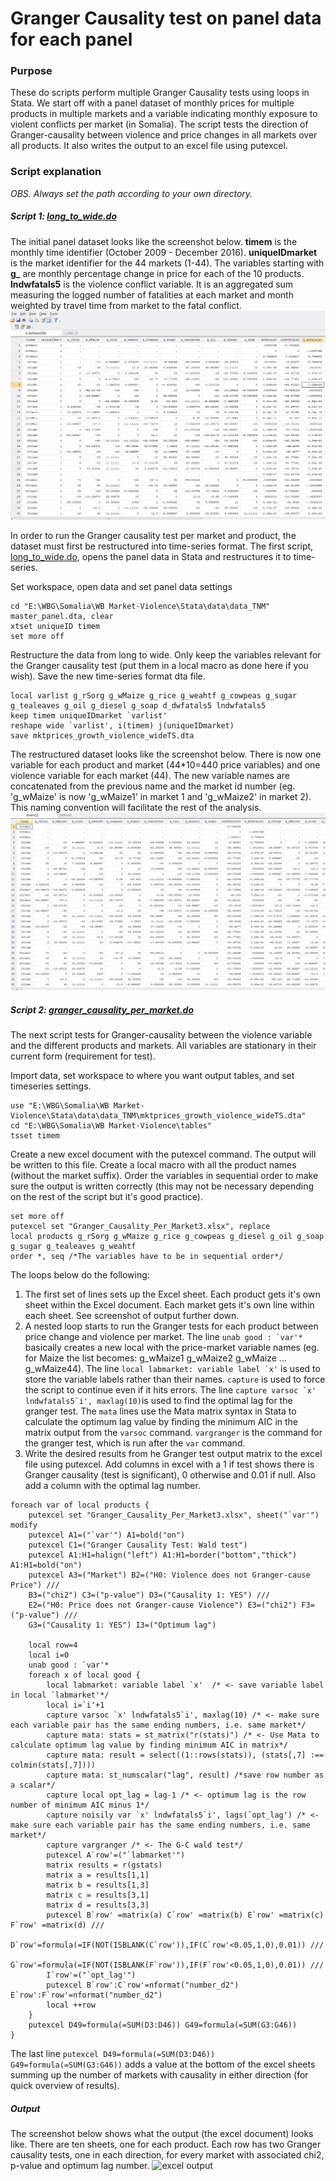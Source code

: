 # Granger Causality test on panel data for each panel

### Purpose
These do scripts perform multiple Granger Causality tests using loops in Stata. We start off with a panel dataset of monthly prices for multiple products in multiple markets and a variable indicating monthly exposure to violent conflicts per market (in Somalia). The script tests the direction of Granger-causality between violence and price changes in all markets over all products. It also writes the output to an excel file using putexcel.

### Script explanation
*OBS. Always set the path according to your own directory.*

##### Script 1: [long_to_wide.do](long_to_wide.do)

The initial panel dataset looks like the screenshot below. **timem** is the monthly time identifier (October 2009 - December 2016). **uniqueIDmarket** is the market identifier for the 44 markets (1-44). The variables starting with **g_** are monthly percentage change in price for each of the 10 products. **lndwfatals5** is the violence conflict variable. It is an aggregated sum measuring the logged number of fatalities at each market and month weighted by travel time from market to the fatal conflict.
![panel dataset](paneldataset.PNG)

In order to run the Granger causality test per market and product, the dataset must first be restructured into time-series format.
The first script, [long_to_wide.do](long_to_wide.do), opens the panel data in Stata and restructures it to time-series.

Set workspace, open data and set panel data settings
```
cd "E:\WBG\Somalia\WB Market-Violence\Stata\data\data_TNM"
master_panel.dta, clear
xtset uniqueID timem
set more off
```
Restructure the data from long to wide. Only keep the variables relevant for the Granger causality test (put them in a local macro as done here if you wish). Save the new time-series format dta file.
```
local varlist g_rSorg g_wMaize g_rice g_weahtf g_cowpeas g_sugar g_tealeaves g_oil g_diesel g_soap d_dwfatals5 lndwfatals5
keep timem uniqueIDmarket `varlist'
reshape wide `varlist', i(timem) j(uniqueIDmarket)
save mktprices_growth_violence_wideTS.dta
```
The restructured dataset looks like the screenshot below. There is now one variable for each product and market (44*10=440 price variables) and one violence variable for each market (44). The new variable names are concatenated from the previous name and the market id number (eg. 'g_wMaize' is now 'g_wMaize1' in market 1 and 'g_wMaize2' in market 2). This naming convention will facilitate the rest of the analysis.  
![time-series dataset](timeseriesdataset.PNG)

##### Script 2: [granger_causality_per_market.do](granger_causality_per_market.do)
The next script tests for Granger-causality between the violence variable and the different products and markets. All variables are stationary in their current form (requirement for test).

Import data, set workspace to where you want output tables, and set timeseries settings.
```
use "E:\WBG\Somalia\WB Market-Violence\Stata\data\data_TNM\mktprices_growth_violence_wideTS.dta"
cd "E:\WBG\Somalia\WB Market-Violence\tables"
tsset timem
```
Create a new excel document with the putexcel command. The output will be written to this file.
Create a local macro with all the product names (without the market suffix). Order the variables in sequential order to make sure the output is written correctly (this may not be necessary depending on the rest of the script but it's good practice).
```
set more off
putexcel set "Granger_Causality_Per_Market3.xlsx", replace
local products g_rSorg g_wMaize g_rice g_cowpeas g_diesel g_oil g_soap g_sugar g_tealeaves g_weahtf
order *, seq /*The variables have to be in sequential order*/
```
The loops below do the following:
1. The first set of lines sets up the Excel sheet. Each product gets it's own sheet within the Excel document. Each market gets it's own line within each sheet. See screenshot of output further down.
2. A nested loop starts to run the Granger tests for each product between price change and violence per market. The line ```unab good : `var'*``` basically creates a new local with the price-market variable names (eg. for Maize the list becomes: g_wMaize1 g_wMaize2 g_wMaize ... g_wMaize44). The line
```local labmarket: variable label `x'```
is used to store the variable labels rather than their names. `capture` is used to force the script to continue even if it hits errors.
The line ```capture varsoc `x' lndwfatals5`i', maxlag(10)```is used to find the optimal lag for the granger test. The `mata` lines use the Mata matrix syntax in Stata to calculate the optimum lag value by finding the minimum AIC in the matrix output from the `varsoc` command. `vargranger` is the command for the granger test, which is run after the `var` command.
3. Write the desired results from he Granger test output matrix to the excel file using putexcel. Add columns in excel with a 1 if test shows there is Granger causality (test is significant), 0 otherwise and 0.01 if null. Also add a column with the optimal lag number.  

```
foreach var of local products {
	putexcel set "Granger_Causality_Per_Market3.xlsx", sheet("`var'")  modify
	putexcel A1=("`var'") A1=bold("on")
	putexcel C1=("Granger Causality Test: Wald test")
	putexcel A1:H1=halign("left") A1:H1=border("bottom","thick") A1:H1=bold("on")
	putexcel A3=("Market") B2=("H0: Violence does not Granger-cause Price") ///
	B3=("chi2") C3=("p-value") D3=("Causality 1: YES") ///
	E2=("H0: Price does not Granger-cause Violence") E3=("chi2") F3=("p-value") ///
	G3=("Causality 1: YES") I3=("Optimum lag")

	local row=4
	local i=0
	unab good : `var'*
	foreach x of local good {
		local labmarket: variable label `x'  /* <- save variable label in local `labmarket'*/
		local i=`i'+1
		capture varsoc `x' lndwfatals5`i', maxlag(10) /* <- make sure each variable pair has the same ending numbers, i.e. same market*/
		capture mata: stats = st_matrix("r(stats)") /* <- Use Mata to calculate optimum lag value by finding minimum AIC in matrix*/
		capture mata: result = select((1::rows(stats)), (stats[,7] :== colmin(stats[,7])))
		capture mata: st_numscalar("lag", result) /*save row number as a scalar*/
		capture local opt_lag = lag-1 /* <- optimum lag is the row number of minimum AIC minus 1*/
		capture noisily var `x' lndwfatals5`i', lags(`opt_lag') /* <- make sure each variable pair has the same ending numbers, i.e. same market*/
		capture vargranger /* <- The G-C wald test*/
		putexcel A`row'=("`labmarket'")
		matrix results = r(gstats)
		matrix a = results[1,1]
		matrix b = results[1,3]
		matrix c = results[3,1]
		matrix d = results[3,3]
		putexcel B`row' =matrix(a) C`row' =matrix(b) E`row' =matrix(c) F`row' =matrix(d) ///
		D`row'=formula(=IF(NOT(ISBLANK(C`row')),IF(C`row'<0.05,1,0),0.01)) ///
		G`row'=formula(=IF(NOT(ISBLANK(F`row')),IF(F`row'<0.05,1,0),0.01)) ///
		I`row'=("`opt_lag'")
		putexcel B`row':C`row'=nformat("number_d2") E`row':F`row'=nformat("number_d2")
		local ++row
	}
	putexcel D49=formula(=SUM(D3:D46)) G49=formula(=SUM(G3:G46))
}
```
The last line `putexcel D49=formula(=SUM(D3:D46)) G49=formula(=SUM(G3:G46))` adds a value at the bottom of the excel sheets summing up the number of markets with causality in either direction (for quick overview of results).

##### Output
The screenshot below shows what the output (the excel document) looks like. There are ten sheets, one for each product. Each row has two Granger causality tests, one in each direction, for every market with associated chi2, p-value and optimum lag number.
![excel output](gcoutputexcel.PNG)

